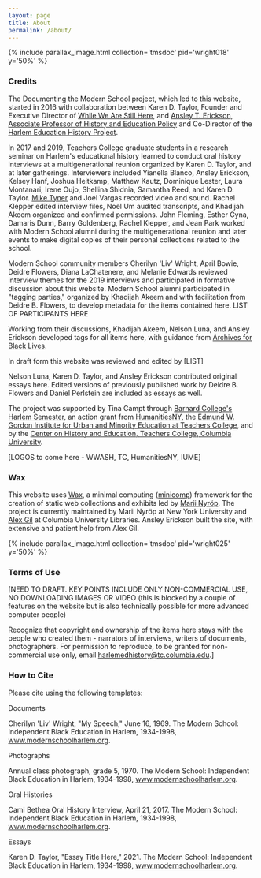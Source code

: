 ```yaml
---
layout: page
title: About
permalink: /about/
---
```

{% include parallax_image.html collection='tmsdoc' pid='wright018' y='50%' %}

### Credits

The Documenting the Modern School project, which led to this website, started in 2016 with collaboration between Karen D. Taylor, Founder and Executive Director of [While We Are Still Here](https://whilewearestillhere.org/), and [Ansley T. Erickson, Associate Professor of History and Education Policy](https://tc.columbia.edu/faculty/ate11) and Co-Director of the [Harlem Education History Project](https://harlemeducationhistory.library.columbia.edu/).

In 2017 and 2019, Teachers College graduate students in a research seminar on Harlem's educational history learned to conduct oral history interviews at a multigenerational reunion organized by Karen D. Taylor, and at later gatherings. Interviewers included Yianella Blanco, Ansley Erickson, Kelsey Hanf, Joshua Heitkamp, Matthew Kautz, Dominique Lester, Laura Montanari, Irene Oujo, Shellina Shidnia, Samantha Reed, and Karen D. Taylor. [Mike Tyner](https://www.tfiny.org/filmmakers/detail/mike_tyner) and Joel Vargas recorded video and sound. Rachel Klepper edited interview files, Noël Um audited transcripts, and Khadijah Akeem organized and confirmed permissions. John Fleming, Esther Cyna, Damaris Dunn, Barry Goldenberg, Rachel Klepper, and Jean Park worked with Modern School alumni during the multigenerational reunion and later events to make digital copies of their personal collections related to the school.

Modern School community members Cherilyn 'Liv' Wright, April Bowie, Deidre Flowers, Diana LaChatenere, and Melanie Edwards reviewed interview themes for the 2019 interviews and participated in formative discussion about this website. Modern School alumni participated in "tagging parties," organized by Khadijah Akeem and with facilitation from Deidre B. Flowers, to develop metadata for the items contained here. LIST OF PARTICIPANTS HERE 

Working from their discussions, Khadijah Akeem, Nelson Luna, and Ansley Erickson developed tags for all items here, with guidance from [Archives for Black Lives](https://archivesforblacklives.files.wordpress.com/2019/10/ardr_final.pdf).

In draft form this website was reviewed and edited by [LIST]

Nelson Luna, Karen D. Taylor, and Ansley Erickson contributed original essays here. Edited versions of previously published work by Deidre B. Flowers and Daniel Perlstein are included as essays as well.

The project was supported by Tina Campt through [Barnard College's Harlem Semester](https://africana.barnard.edu/harlem-semester), an action grant from [HumanitiesNY](https://humanitiesny.org/), the [Edmund W. Gordon Institute for Urban and Minority Education at Teachers College](https://iume.tc.columbia.edu/), and by the [Center on History and Education, Teachers College, Columbia University](https://www.tc.columbia.edu/che/).

[LOGOS to come here - WWASH, TC, HumanitiesNY, IUME]

### Wax

This website uses [Wax](https://minicomp.github.io/wax/), a minimal computing ([minicomp](https://github.com/minicomp)) framework for the creation of static web collections and exhibits led by [Marii Nyröp](http://marii.info/). The project is currently maintained by Marii Nyröp at New York University and [Alex Gil](https://github.com/elotroalex) at Columbia University Libraries. Ansley Erickson built the site, with extensive and patient help from Alex Gil.

{% include parallax_image.html collection='tmsdoc' pid='wright025' y='50%' %}

### Terms of Use

[NEED TO DRAFT. KEY POINTS INCLUDE ONLY NON-COMMERCIAL USE, NO DOWNLOADING IMAGES OR VIDEO (this is blocked by a couple of features on the website but is also technically possible for more advanced computer people)

Recognize that copyright and ownership of the items here stays with the people who created them - narrators of interviews, writers of documents, photographers. For permission to reproduce, to be granted for non-commercial use only, email harlemedhistory@tc.columbia.edu.]  

### How to Cite

Please cite using the following templates:

Documents<p>
Cherilyn 'Liv' Wright, "My Speech," June 16, 1969. The Modern School: Independent Black Education in Harlem, 1934-1998, www.modernschoolharlem.org.

Photographs<p>
Annual class photograph, grade 5, 1970. The Modern School: Independent Black Education in Harlem, 1934-1998, www.modernschoolharlem.org.

Oral Histories<p>
Cami Bethea Oral History Interview, April 21, 2017. The Modern School: Independent Black Education in Harlem, 1934-1998, www.modernschoolharlem.org.

Essays<p>
Karen D. Taylor, "Essay Title Here," 2021. The Modern School: Independent Black Education in Harlem, 1934-1998, www.modernschoolharlem.org.
